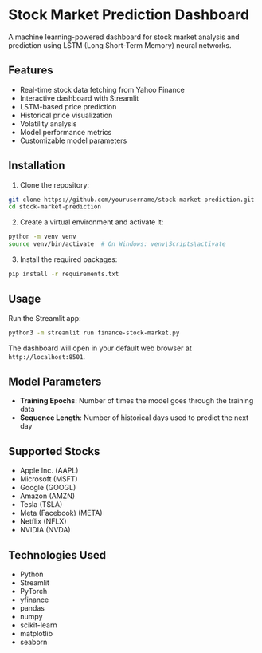 # Stock Market Prediction Dashboard

A machine learning-powered dashboard for stock market analysis and prediction using LSTM (Long Short-Term Memory) neural networks.

## Features

- Real-time stock data fetching from Yahoo Finance
- Interactive dashboard with Streamlit
- LSTM-based price prediction
- Historical price visualization
- Volatility analysis
- Model performance metrics
- Customizable model parameters

## Installation

1. Clone the repository:
```bash
git clone https://github.com/yourusername/stock-market-prediction.git
cd stock-market-prediction
```

2. Create a virtual environment and activate it:
```bash
python -m venv venv
source venv/bin/activate  # On Windows: venv\Scripts\activate
```

3. Install the required packages:
```bash
pip install -r requirements.txt
```

## Usage

Run the Streamlit app:
```bash
python3 -m streamlit run finance-stock-market.py
```

The dashboard will open in your default web browser at `http://localhost:8501`.

## Model Parameters

- **Training Epochs**: Number of times the model goes through the training data
- **Sequence Length**: Number of historical days used to predict the next day

## Supported Stocks

- Apple Inc. (AAPL)
- Microsoft (MSFT)
- Google (GOOGL)
- Amazon (AMZN)
- Tesla (TSLA)
- Meta (Facebook) (META)
- Netflix (NFLX)
- NVIDIA (NVDA)

## Technologies Used

- Python
- Streamlit
- PyTorch
- yfinance
- pandas
- numpy
- scikit-learn
- matplotlib
- seaborn
